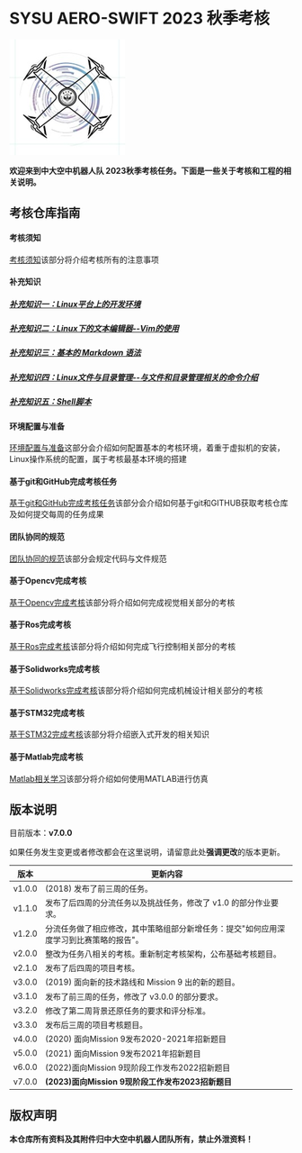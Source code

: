 # SYSU AERO-SWIFT 2023 秋季考核

![Swift Team Logo](./logo.jpg)

**欢迎来到中大空中机器人队 2023秋季考核任务。下面是一些关于考核和工程的相关说明。**

## 考核仓库指南

#### 考核须知

[考核须知](./doc/考核须知.md)该部分将介绍考核所有的注意事项

#### 补充知识

##### [补充知识一：Linux平台上的开发环境](./doc/补充知识一.md)

##### [补充知识二：Linux下的文本编辑器--Vim的使用](./doc/补充知识二.md)

##### [补充知识三：基本的 Markdown 语法](./doc/补充知识三.md)

##### [补充知识四：Linux文件与目录管理--与文件和目录管理相关的命令介绍](./doc/补充知识四.md)

##### [补充知识五：Shell脚本](./doc/补充知识五.md)

#### 环境配置与准备

[环境配置与准备](./doc/环境配置与准备.md)这部分会介绍如何配置基本的考核环境，着重于虚拟机的安装，Linux操作系统的配置，属于考核最基本环境的搭建

#### 基于git和GitHub完成考核任务

[基于git和GitHub完成考核任务](./doc/基于git和GitHub完成考核任务.md)该部分会介绍如何基于git和GITHUB获取考核仓库及如何提交每周的任务成果

#### 团队协同的规范

[团队协同的规范](./doc/团队协同的规范.md)该部分会规定代码与文件规范

#### 基于Opencv完成考核

[基于Opencv完成考核](./doc/视觉：基于OpenCV完成考核.md)该部分将介绍如何完成视觉相关部分的考核

#### 基于Ros完成考核

[基于Ros完成考核](./doc/飞控：基于Ros完成考核.md)该部分将介绍如何完成飞行控制相关部分的考核

#### 基于Solidworks完成考核

[基于Solidworks完成考核](./doc/机械：基于Solidworks完成考核.md)该部分将介绍如何完成机械设计相关部分的考核

#### 基于STM32完成考核

[基于STM32完成考核](./doc/基于STM32完成考核.md)该部分将介绍嵌入式开发的相关知识

#### 基于Matlab完成考核

[Matlab相关学习](./doc/Matlab相关学习.md)该部分将介绍如何使用MATLAB进行仿真

## 版本说明

目前版本：**v7.0.0**

如果任务发生变更或者修改都会在这里说明，请留意此处**强调更改**的版本更新。

| 版本       | 更新内容                                                     |
| ---------- | ------------------------------------------------------------ |
| v1.0.0     | (2018) 发布了前三周的任务。                                  |
| v1.1.0     | 发布了后四周的分流任务以及挑战任务，修改了 v1.0 的部分作业要求。 |
| v1.2.0     | 分流任务做了相应修改，其中策略组部分新增任务：提交"如何应用深度学习到比赛策略的报告"。 |
| v2.0.0     | 整改为任务八相关的考核。重新制定考核架构，公布基础考核题目。 |
| v2.1.0     | 发布了后四周的项目考核。                                     |
| v3.0.0     | (2019) 面向新的技术路线和 Mission 9 出的新的题目。           |
| v3.1.0     | 发布了前三周的任务，修改了 v3.0.0 的部分要求。               |
| v3.2.0     | 修改了第二周背景还原任务的要求和评分标准。|
| v3.3.0     | 发布后三周的项目考核题目。                                   |
| v4.0.0     | (2020) 面向Mission 9发布2020-2021年招新题目                  |
| v5.0.0 | (2021) 面向Mission 9发布2021年招新题目                   |
|v6.0.0|(2022)面向Mission 9现阶段工作发布2022招新题目|
|v7.0.0|**(2023)面向Mission 9现阶段工作发布2023招新题目**|



## 版权声明

**本仓库所有资料及其附件归中大空中机器人团队所有，禁止外泄资料！**
